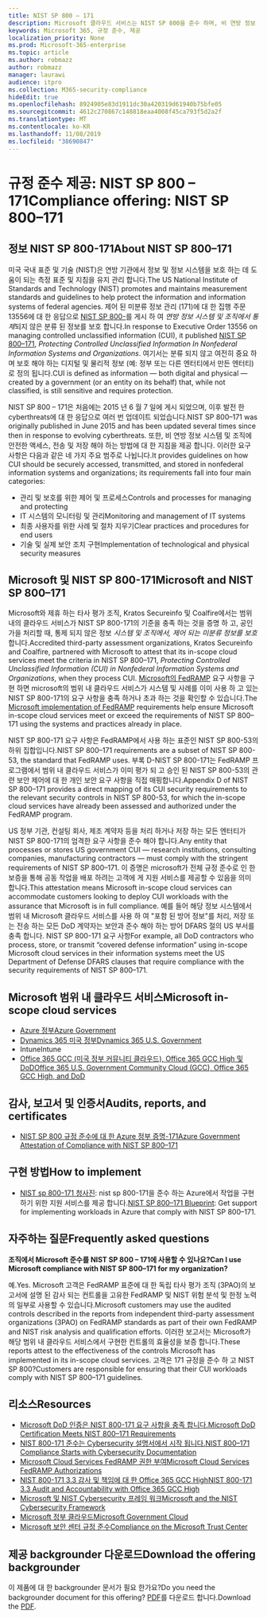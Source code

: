 ```yaml
---
title: NIST SP 800 – 171
description: Microsoft 클라우드 서비스는 NIST SP 800을 준수 하며, 비 연방 정보 시스템에서 통제 되지 않은 171 (미분류 정보)를 보호 하기 위한 지침입니다.
keywords: Microsoft 365, 규정 준수, 제공
localization_priority: None
ms.prod: Microsoft-365-enterprise
ms.topic: article
ms.author: robmazz
author: robmazz
manager: laurawi
audience: itpro
ms.collection: M365-security-compliance
hideEdit: true
ms.openlocfilehash: 8924905e83d1911dc30a420319d61940b75bfe05
ms.sourcegitcommit: 4612c270867c148818eaa4008f45ca793f5d2a2f
ms.translationtype: MT
ms.contentlocale: ko-KR
ms.lasthandoff: 11/08/2019
ms.locfileid: "38690847"
---
```

# <a name="compliance-offering-nist-sp-800171"></a><span data-ttu-id="6e595-104">규정 준수 제공: NIST SP 800 – 171</span><span class="sxs-lookup"><span data-stu-id="6e595-104">Compliance offering: NIST SP 800–171</span></span>

## <a name="about-nist-sp-800171"></a><span data-ttu-id="6e595-105">정보 NIST SP 800-171</span><span class="sxs-lookup"><span data-stu-id="6e595-105">About NIST SP 800–171</span></span>

<span data-ttu-id="6e595-106">미국 국내 표준 및 기술 (NIST)은 연방 기관에서 정보 및 정보 시스템을 보호 하는 데 도움이 되는 측정 표준 및 지침을 유지 관리 합니다.</span><span class="sxs-lookup"><span data-stu-id="6e595-106">The US National Institute of Standards and Technology (NIST) promotes and maintains measurement standards and guidelines to help protect the information and information systems of federal agencies.</span></span> <span data-ttu-id="6e595-107">제어 된 미분류 정보 관리 (171)에 대 한 집행 주문 13556에 대 한 응답으로 [NIST SP 800-](https://csrc.nist.gov/publications/detail/sp/800-171/rev-1/final)를 게시 하 여 *연방 정보 시스템 및 조직에서 통제*되지 않은 분류 된 정보를 보호 합니다.</span><span class="sxs-lookup"><span data-stu-id="6e595-107">In response to Executive Order 13556 on managing controlled unclassified information (CUI), it published [NIST SP 800–171](https://csrc.nist.gov/publications/detail/sp/800-171/rev-1/final), *Protecting Controlled Unclassified Information In Nonfederal Information Systems and Organizations*.</span></span> <span data-ttu-id="6e595-108">여기서는 분류 되지 않고 여전히 중요 하며 보호 해야 하는 디지털 및 물리적 정보 (예: 정부 또는 다른 엔터티에서 만든 엔터티)로 정의 됩니다.</span><span class="sxs-lookup"><span data-stu-id="6e595-108">CUI is defined as information — both digital and physical — created by a government (or an entity on its behalf) that, while not classified, is still sensitive and requires protection.</span></span>

<span data-ttu-id="6e595-109">NIST SP 800 – 171은 처음에는 2015 년 6 월 7 일에 게시 되었으며, 이후 발전 한 cyberthreats에 대 한 응답으로 여러 번 업데이트 되었습니다.</span><span class="sxs-lookup"><span data-stu-id="6e595-109">NIST SP 800–171 was originally published in June 2015 and has been updated several times since then in response to evolving cyberthreats.</span></span> <span data-ttu-id="6e595-110">또한, 비 연방 정보 시스템 및 조직에 안전한 액세스, 전송 및 저장 해야 하는 방법에 대 한 지침을 제공 합니다. 이러한 요구 사항은 다음과 같은 네 가지 주요 범주로 나뉩니다.</span><span class="sxs-lookup"><span data-stu-id="6e595-110">It provides guidelines on how CUI should be securely accessed, transmitted, and stored in nonfederal information systems and organizations; its requirements fall into four main categories:</span></span>

- <span data-ttu-id="6e595-111">관리 및 보호를 위한 제어 및 프로세스</span><span class="sxs-lookup"><span data-stu-id="6e595-111">Controls and processes for managing and protecting</span></span>
- <span data-ttu-id="6e595-112">IT 시스템의 모니터링 및 관리</span><span class="sxs-lookup"><span data-stu-id="6e595-112">Monitoring and management of IT systems</span></span>
- <span data-ttu-id="6e595-113">최종 사용자를 위한 사례 및 절차 지우기</span><span class="sxs-lookup"><span data-stu-id="6e595-113">Clear practices and procedures for end users</span></span>
- <span data-ttu-id="6e595-114">기술 및 실제 보안 조치 구현</span><span class="sxs-lookup"><span data-stu-id="6e595-114">Implementation of technological and physical security measures</span></span>

## <a name="microsoft-and-nist-sp-800171"></a><span data-ttu-id="6e595-115">Microsoft 및 NIST SP 800-171</span><span class="sxs-lookup"><span data-stu-id="6e595-115">Microsoft and NIST SP 800–171</span></span>

<span data-ttu-id="6e595-116">Microsoft와 제휴 하는 타사 평가 조직, Kratos Secureinfo 및 Coalfire에서는 범위 내의 클라우드 서비스가 NIST SP 800-171의 기준을 충족 하는 것을 증명 하 고, 공인가을 처리할 때, 통제 되지 않은 정보 *시스템 및 조직에서, 제어 되는 미분류 정보를 보호*합니다.</span><span class="sxs-lookup"><span data-stu-id="6e595-116">Accredited third-party assessment organizations, Kratos Secureinfo and Coalfire, partnered with Microsoft to attest that its in-scope cloud services meet the criteria in NIST SP 800–171, *Protecting Controlled Unclassified Information (CUI) in Nonfederal Information Systems and Organizations*, when they process CUI.</span></span> <span data-ttu-id="6e595-117">[Microsoft의 FedRAMP](offering-fedramp.md) 요구 사항을 구현 하면 microsoft의 범위 내 클라우드 서비스가 시스템 및 사례를 이미 사용 하 고 있는 NIST SP 800-171의 요구 사항을 충족 하거나 초과 하는 것을 확인할 수 있습니다.</span><span class="sxs-lookup"><span data-stu-id="6e595-117">The [Microsoft implementation of FedRAMP](offering-fedramp.md) requirements help ensure Microsoft in-scope cloud services meet or exceed the requirements of NIST SP 800–171 using the systems and practices already in place.</span></span>

<span data-ttu-id="6e595-118">NIST SP 800-171 요구 사항은 FedRAMP에서 사용 하는 표준인 NIST SP 800-53의 하위 집합입니다.</span><span class="sxs-lookup"><span data-stu-id="6e595-118">NIST SP 800–171 requirements are a subset of NIST SP 800-53, the standard that FedRAMP uses.</span></span> <span data-ttu-id="6e595-119">부록 D-NIST SP 800-171는 FedRAMP 프로그램에서 범위 내 클라우드 서비스가 이미 평가 되 고 승인 된 NIST SP 800-53의 관련 보안 제어에 대 한 개인 보안 요구 사항을 직접 매핑합니다.</span><span class="sxs-lookup"><span data-stu-id="6e595-119">Appendix D of NIST SP 800–171 provides a direct mapping of its CUI security requirements to the relevant security controls in NIST SP 800-53, for which the in-scope cloud services have already been assessed and authorized under the FedRAMP program.</span></span>

<span data-ttu-id="6e595-120">US 정부 기관, 컨설팅 회사, 제조 계약자 등을 처리 하거나 저장 하는 모든 엔터티가 NIST SP 800-171의 엄격한 요구 사항을 준수 해야 합니다.</span><span class="sxs-lookup"><span data-stu-id="6e595-120">Any entity that processes or stores US government CUI — research institutions, consulting companies, manufacturing contractors — must comply with the stringent requirements of NIST SP 800–171.</span></span> <span data-ttu-id="6e595-121">이 증명은 microsoft가 전체 규정 준수로 인 한 보증을 통해 공동 작업을 배포 하려는 고객에 게 지원 서비스를 제공할 수 있음을 의미 합니다.</span><span class="sxs-lookup"><span data-stu-id="6e595-121">This attestation means Microsoft in-scope cloud services can accommodate customers looking to deploy CUI workloads with the assurance that Microsoft is in full compliance.</span></span> <span data-ttu-id="6e595-122">예를 들어 해당 정보 시스템에서 범위 내 Microsoft 클라우드 서비스를 사용 하 여 "포함 된 방어 정보"를 처리, 저장 또는 전송 하는 모든 DoD 계약자는 보안과 준수 해야 하는 방어 DFARS 절의 US 부서를 충족 합니다. NIST SP 800-171 요구 사항</span><span class="sxs-lookup"><span data-stu-id="6e595-122">For example, all DoD contractors who process, store, or transmit “covered defense information” using in-scope Microsoft cloud services in their information systems meet the US Department of Defense DFARS clauses that require compliance with the security requirements of NIST SP 800–171.</span></span>

## <a name="microsoft-in-scope-cloud-services"></a><span data-ttu-id="6e595-123">Microsoft 범위 내 클라우드 서비스</span><span class="sxs-lookup"><span data-stu-id="6e595-123">Microsoft in-scope cloud services</span></span>

- [<span data-ttu-id="6e595-124">Azure 정부</span><span class="sxs-lookup"><span data-stu-id="6e595-124">Azure Government</span></span>](https://aka.ms/AzureCompliance)
- [<span data-ttu-id="6e595-125">Dynamics 365 미국 정부</span><span class="sxs-lookup"><span data-stu-id="6e595-125">Dynamics 365 U.S. Government</span></span>](https://aka.ms/d365-compliance-list)
- <span data-ttu-id="6e595-126">Intune</span><span class="sxs-lookup"><span data-stu-id="6e595-126">Intune</span></span>
- [<span data-ttu-id="6e595-127">Office 365 GCC (미국 정부 커뮤니티 클라우드), Office 365 GCC High 및 DoD</span><span class="sxs-lookup"><span data-stu-id="6e595-127">Office 365 U.S. Government Community Cloud (GCC), Office 365 GCC High, and DoD</span></span>](https://aka.ms/o365-compliance-framework)

## <a name="audits-reports-and-certificates"></a><span data-ttu-id="6e595-128">감사, 보고서 및 인증서</span><span class="sxs-lookup"><span data-stu-id="6e595-128">Audits, reports, and certificates</span></span>

- [<span data-ttu-id="6e595-129">NIST SP 800 규정 준수에 대 한 Azure 정부 증명-171</span><span class="sxs-lookup"><span data-stu-id="6e595-129">Azure Government Attestation of Compliance with NIST SP 800–171</span></span>](https://aka.ms/Azure-NIST-800-171)

## <a name="how-to-implement"></a><span data-ttu-id="6e595-130">구현 방법</span><span class="sxs-lookup"><span data-stu-id="6e595-130">How to implement</span></span>

- <span data-ttu-id="6e595-131">[NIST sp 800-171 청사진](https://aka.ms/NIST-800-171-Blueprint): nist sp 800-171을 준수 하는 Azure에서 작업을 구현 하기 위한 지원 서비스를 제공 합니다.</span><span class="sxs-lookup"><span data-stu-id="6e595-131">[NIST SP 800–171 Blueprint](https://aka.ms/NIST-800-171-Blueprint): Get support for implementing workloads in Azure that comply with NIST SP 800–171.</span></span>

## <a name="frequently-asked-questions"></a><span data-ttu-id="6e595-132">자주하는 질문</span><span class="sxs-lookup"><span data-stu-id="6e595-132">Frequently asked questions</span></span>

<span data-ttu-id="6e595-133">**조직에서 Microsoft 준수를 NIST SP 800 – 171에 사용할 수 있나요?**</span><span class="sxs-lookup"><span data-stu-id="6e595-133">**Can I use Microsoft compliance with NIST SP 800–171 for my organization?**</span></span>

<span data-ttu-id="6e595-134">예.</span><span class="sxs-lookup"><span data-stu-id="6e595-134">Yes.</span></span> <span data-ttu-id="6e595-135">Microsoft 고객은 FedRAMP 표준에 대 한 독립 타사 평가 조직 (3PAO)의 보고서에 설명 된 감사 되는 컨트롤을 고유한 FedRAMP 및 NIST 위험 분석 및 한정 노력의 일부로 사용할 수 있습니다.</span><span class="sxs-lookup"><span data-stu-id="6e595-135">Microsoft customers may use the audited controls described in the reports from independent third-party assessment organizations (3PAO) on FedRAMP standards as part of their own FedRAMP and NIST risk analysis and qualification efforts.</span></span> <span data-ttu-id="6e595-136">이러한 보고서는 Microsoft가 해당 범위 내 클라우드 서비스에서 구현한 컨트롤의 효율성을 보증 합니다.</span><span class="sxs-lookup"><span data-stu-id="6e595-136">These reports attest to the effectiveness of the controls Microsoft has implemented in its in-scope cloud services.</span></span> <span data-ttu-id="6e595-137">고객은 171 규정을 준수 하 고 NIST SP 800?</span><span class="sxs-lookup"><span data-stu-id="6e595-137">Customers are responsible for ensuring that their CUI workloads comply with NIST SP 800–171 guidelines.</span></span>

## <a name="resources"></a><span data-ttu-id="6e595-138">리소스</span><span class="sxs-lookup"><span data-stu-id="6e595-138">Resources</span></span>

- [<span data-ttu-id="6e595-139">Microsoft DoD 인증은 NIST 800-171 요구 사항을 충족 합니다.</span><span class="sxs-lookup"><span data-stu-id="6e595-139">Microsoft DoD Certification Meets NIST 800–171 Requirements</span></span>](offering-DoD-DISA-L2-L4-L5.md)
- [<span data-ttu-id="6e595-140">NIST 800-171 준수는 Cybersecurity 설명서에서 시작 됩니다.</span><span class="sxs-lookup"><span data-stu-id="6e595-140">NIST 800–171 Compliance Starts with Cybersecurity Documentation</span></span>](https://www.nist800171.com/)
- [<span data-ttu-id="6e595-141">Microsoft Cloud Services FedRAMP 권한 부여</span><span class="sxs-lookup"><span data-stu-id="6e595-141">Microsoft Cloud Services FedRAMP Authorizations</span></span>](https://marketplace.fedramp.gov/index.html?status=Compliant&sort=productName#/products)
- [<span data-ttu-id="6e595-142">NIST 800-171 3.3 감사 및 책임에 대 한 Office 365 GCC High</span><span class="sxs-lookup"><span data-stu-id="6e595-142">NIST 800-171 3.3 Audit and Accountability with Office 365 GCC High</span></span>](https://info.summit7systems.com/blog/nist-3.3-audit-and-accountability-with-office-365)
- [<span data-ttu-id="6e595-143">Microsoft 및 NIST Cybersecurity 프레임 워크</span><span class="sxs-lookup"><span data-stu-id="6e595-143">Microsoft and the NIST Cybersecurity Framework</span></span>](offering-nist-csf.md)
- [<span data-ttu-id="6e595-144">Microsoft 정부 클라우드</span><span class="sxs-lookup"><span data-stu-id="6e595-144">Microsoft Government Cloud</span></span>](https://www.microsoft.com/enterprise/government)
- [<span data-ttu-id="6e595-145">Microsoft 보안 센터 규정 준수</span><span class="sxs-lookup"><span data-stu-id="6e595-145">Compliance on the Microsoft Trust Center</span></span>](https://www.microsoft.com/trust-center/compliance/compliance-overview)

## <a name="download-the-offering-backgrounder"></a><span data-ttu-id="6e595-146">제공 backgrounder 다운로드</span><span class="sxs-lookup"><span data-stu-id="6e595-146">Download the offering backgrounder</span></span>

<span data-ttu-id="6e595-147">이 제품에 대 한 backgrounder 문서가 필요 한가요?</span><span class="sxs-lookup"><span data-stu-id="6e595-147">Do you need the backgrounder document for this offering?</span></span> <span data-ttu-id="6e595-148">[PDF](https://download.microsoft.com/download/9/8/F/98F1D966-FB62-4B58-B6F0-8F3DCCAC484A/NIST_SP-800-171-Compliance.pdf )를 다운로드 합니다.</span><span class="sxs-lookup"><span data-stu-id="6e595-148">Download the [PDF](https://download.microsoft.com/download/9/8/F/98F1D966-FB62-4B58-B6F0-8F3DCCAC484A/NIST_SP-800-171-Compliance.pdf ).</span></span>
